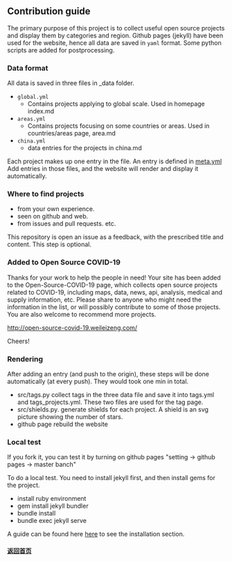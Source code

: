 ## Contribution guide
The primary purpose of this project is to collect useful open source projects and display them by categories and region. Github pages (jekyll) have been used for the website, hence all data are saved in `yaml` format. Some python scripts are added for postprocessing.

### Data format
All data is saved in three files in _data folder.
* `global.yml`
  * Contains projects applying to global scale. Used in homepage index.md
* `areas.yml`
  * Contains projects focusing on some countries or areas. Used in countries/areas page, area.md
* `china.yml`
  * data entries for the projects in china.md
  
Each project makes up one entry in the file. An entry is defined in [meta.yml](https://github.com/WeileiZeng/Open-Source-COVID-19/blob/master/_data/meta.yml) Add entries in those files, and the website will render and display it automatically.

### Where to find projects
* from your own experience.
* seen on github and web.
* from issues and pull requests. etc.

This repository is open an issue as a feedback, with the prescribed title and content. This step is optional.

### Added to Open Source COVID-19

Thanks for your work to help the people in need! Your site has been added to the Open-Source-COVID-19 page, which collects open source projects related to COVID-19, including maps, data, news, api, analysis, medical and supply information, etc. Please share to anyone who might need the information in the list, or will possibly contribute to some of those projects. You are also welcome to recommend more projects.

http://open-source-covid-19.weileizeng.com/

Cheers!


### Rendering
After adding an entry (and push to the origin), these steps will be done automatically (at every push). They would took one min in total.
* src/tags.py collect tags in the three data file and save it into tags.yml and tags_projects.yml. These two files are used for the tag page.
* src/shields.py. generate shields for each project. A shield is an svg picture showing the number of stars.
* github page rebuild the website

### Local test
If you fork it, you can test it by turning on github pages "setting -> github pages -> master banch"

To do a local test. You need to install jekyll first, and then install gems for the project.
* install ruby environment
* gem install jekyll bundler
* bundle install
* bundle exec jekyll serve

A guide can be found here [here](https://github.com/github/personal-website) to see the installation section.


#### [返回首页](./)

